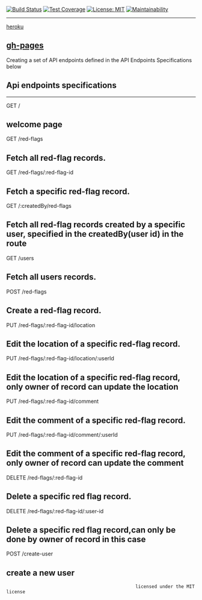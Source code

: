 [![Build Status](https://travis-ci.com/halimyusuf/iReporter.svg?branch=api)](https://travis-ci.com/halimyusuf/iReporter)
[![Test Coverage](https://api.codeclimate.com/v1/badges/11f94a45c7190f019292/test_coverage)](https://codeclimate.com/github/halimyusuf/iReporter/test_coverage)
[![License: MIT](https://img.shields.io/badge/License-MIT-yellow.svg)](https://opensource.org/licenses/MIT)
[![Maintainability](https://api.codeclimate.com/v1/badges/11f94a45c7190f019292/maintainability)](https://codeclimate.com/github/halimyusuf/iReporter/maintainability)

--------------------------------------------------------------------------------------------------------------
[heroku](https://halimyusuf-ireporter.herokuapp.com/api/v1/)

[gh-pages](https://halimyusuf.github.io/iReporter/UI/home.html)
---------------------------------------------------------------------------------------------------------
Creating a set of API endpoints defined in the API Endpoints Specifications below

Api endpoints specifications
---------------------------------------------------------------------------------------------------------
------------------------------------------------------------------------
GET /

welcome page
---------------------------------------------------------------------------------
GET /red-flags

Fetch all red-flag records.
-------------------------------------------
GET /red-flags/:red-flag-id
  
Fetch a specific red-flag record.
----------------------------------------------------------------------
GET /:createdBy/red-flags
  
Fetch all red-flag records created by a specific user, specified in the createdBy(user id) in the route
-------------------------------------------------------------------------------
GET /users

Fetch all users records.
-------------------------------
POST /red-flags

Create a red-flag record.
---------------------------------------------
PUT /red-flags/:red-flag-id/location
  
Edit the location of a specific red-flag record.
---------------------------------------------------------- 
PUT /red-flags/:red-flag-id/location/:userId 
  
Edit the location of a specific red-flag record, only owner of record can update the location
----------------------------------------------------------
PUT /red-flags/:red-flag-id/comment
  
Edit the comment of a specific red-flag record.
---------------------------------------------------------- 
PUT /red-flags/:red-flag-id/comment/:userId 
  
Edit the comment of a specific red-flag record, only owner of record can update the comment
----------------------------------------------------------
DELETE /red-flags/:red-flag-id
  
Delete a specific red flag record.
-------------------------------------------------
DELETE /red-flags/:red-flag-id/:user-id
  
Delete a specific red flag record,can only be done by owner of record in this case
-------------------------------------------------
POST /create-user

create a new user 
--------------------------------------------------------------------  

  
                                                    licensed under the MIT license
